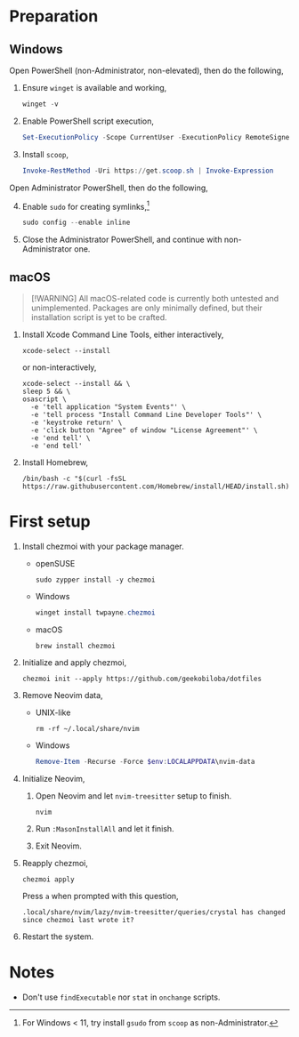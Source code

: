 #   Preparation

##  Windows

Open PowerShell (non-Administrator, non-elevated),
then do the following,

1.  Ensure `winget` is available and working,

    ```powershell
    winget -v
    ```

2.  Enable PowerShell script execution,

    ```powershell
    Set-ExecutionPolicy -Scope CurrentUser -ExecutionPolicy RemoteSigned
    ```

3.  Install `scoop`,

    ```powershell
    Invoke-RestMethod -Uri https://get.scoop.sh | Invoke-Expression
    ```

Open Administrator PowerShell, then do the following,

4.  Enable `sudo` for creating symlinks,[^sudo]

    ```powershell
    sudo config --enable inline
    ```

5.  Close the Administrator PowerShell,
    and continue with non-Administrator one.

[^sudo]: For Windows < 11,
try install `gsudo` from `scoop` as non-Administrator.

##  macOS

>   [!WARNING]
>   All macOS-related code is currently both untested and unimplemented.
>   Packages are only minimally defined,
>   but their installation script is yet to be crafted.

1.  Install Xcode Command Line Tools,
    either interactively,

    ```shell
    xcode-select --install
    ```

    or non-interactively,

    ```shell
    xcode-select --install && \
    sleep 5 && \
    osascript \
      -e 'tell application "System Events"' \
      -e 'tell process "Install Command Line Developer Tools"' \
      -e 'keystroke return' \
      -e 'click button "Agree" of window "License Agreement"' \
      -e 'end tell' \
      -e 'end tell'
    ```

2.  Install Homebrew,

    ```shell
    /bin/bash -c "$(curl -fsSL https://raw.githubusercontent.com/Homebrew/install/HEAD/install.sh)"
    ```

#   First setup

1.  Install chezmoi with your package manager.

    -   openSUSE

        ```shell
        sudo zypper install -y chezmoi
        ```

    -   Windows

        ```powershell
        winget install twpayne.chezmoi
        ```

    -   macOS

        ```shell
        brew install chezmoi
        ```

2.  Initialize and apply chezmoi,

    ```shell
    chezmoi init --apply https://github.com/geekobiloba/dotfiles
    ```

3.  Remove Neovim data,

    -   UNIX-like

        ```shell
        rm -rf ~/.local/share/nvim
        ```

    -   Windows

        ```powershell
        Remove-Item -Recurse -Force $env:LOCALAPPDATA\nvim-data
        ```

4.  Initialize Neovim,

    1.  Open Neovim and let `nvim-treesitter` setup to finish.

        ```shell
        nvim
        ```

    2.  Run `:MasonInstallAll` and let it finish.
    3.  Exit Neovim.

5.  Reapply chezmoi,

    ```shell
    chezmoi apply
    ```

    Press `a` when prompted with this question,

    ```
    .local/share/nvim/lazy/nvim-treesitter/queries/crystal has changed since chezmoi last wrote it?
    ```

6.  Restart the system.

#   Notes

<!--
-   To manually install Crystal highlighting in Neovim,
    run `:TSInstall crystal`.
-->

-   Don't use `findExecutable` nor `stat` in `onchange` scripts.

